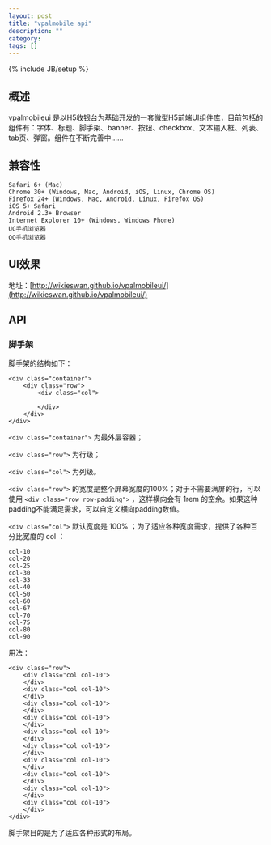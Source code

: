 ```yaml
---
layout: post
title: "vpalmobile api"
description: ""
category: 
tags: []
---
```

{% include JB/setup %}

## 概述

vpalmobileui 是以H5收银台为基础开发的一套微型H5前端UI组件库，目前包括的组件有：字体、标题、脚手架、banner、按钮、checkbox、文本输入框、列表、tab页、弹窗。组件在不断完善中……

## 兼容性

	Safari 6+ (Mac)
	Chrome 30+ (Windows, Mac, Android, iOS, Linux, Chrome OS)
	Firefox 24+ (Windows, Mac, Android, Linux, Firefox OS)
	iOS 5+ Safari
	Android 2.3+ Browser
	Internet Explorer 10+ (Windows, Windows Phone)
	UC手机浏览器
	QQ手机浏览器

## UI效果

地址：[http://wikieswan.github.io/vpalmobileui/](http://wikieswan.github.io/vpalmobileui/)

## API

### 脚手架

脚手架的结构如下：

	<div class="container">
		<div class="row">
			<div class="col">
				
			</div>
		</div>
	</div>


```<div class="container">``` 为最外层容器；

```<div class="row">``` 为行级；

```<div class="col">``` 为列级。

```<div class="row">``` 的宽度是整个屏幕宽度的100%；对于不需要满屏的行，可以使用 ```<div class="row row-padding">``` ，这样横向会有 1rem 的空余。如果这种padding不能满足需求，可以自定义横向padding数值。

```<div class="col">``` 默认宽度是 100% ；为了适应各种宽度需求，提供了各种百分比宽度的 col ：

	col-10
	col-20
	col-25
	col-30
	col-33
	col-40
	col-50
	col-60
	col-67
	col-70
	col-75
	col-80
	col-90

用法：

	<div class="row">
		<div class="col col-10">
		</div>
		<div class="col col-10">
		</div>
		<div class="col col-10">
		</div>
		<div class="col col-10">
		</div>
		<div class="col col-10">
		</div>
		<div class="col col-10">
		</div>
		<div class="col col-10">
		</div>
		<div class="col col-10">
		</div>
		<div class="col col-10">
		</div>
		<div class="col col-10">
		</div>
	</div>

脚手架目的是为了适应各种形式的布局。














































